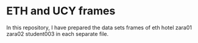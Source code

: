 # ETH and UCY frames
In this repository, I have prepared the data sets frames of eth hotel zara01 zara02 student003 in each separate file.
